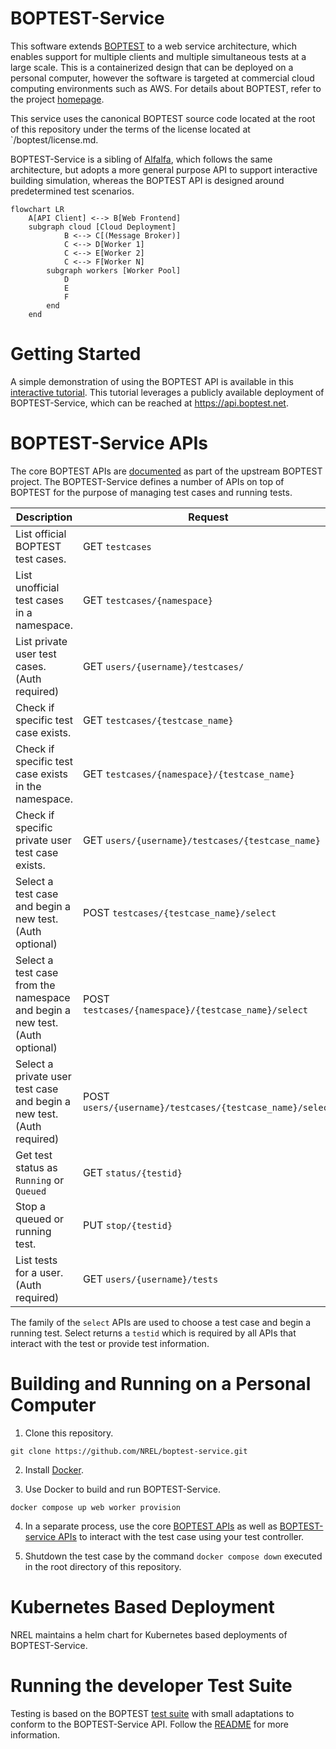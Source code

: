 # BOPTEST-Service

This software extends [BOPTEST](https://github.com/ibpsa/project1-boptest) to a web service architecture, which enables support for multiple clients and multiple simultaneous tests at a large scale. This is a containerized design that can be deployed on a personal computer, however the software is targeted at commercial cloud computing environments such as AWS. For details about BOPTEST, refer to the project [homepage](https://boptest.net).

This service uses the canonical BOPTEST source code located at the root of this repository under the terms of the license located at `<project-root>/boptest/license.md.

BOPTEST-Service is a sibling of [Alfalfa](https://github.com/NREL/alfalfa), which follows the same architecture, but adopts a more general purpose API to support interactive building simulation, whereas the BOPTEST API is designed around predetermined test scenarios.

```mermaid
flowchart LR
    A[API Client] <--> B[Web Frontend]
    subgraph cloud [Cloud Deployment]
            B <--> C[(Message Broker)]
            C <--> D[Worker 1]
            C <--> E[Worker 2]
            C <--> F[Worker N]
        subgraph workers [Worker Pool]
            D
            E
            F
        end
    end
```

# Getting Started

A simple demonstration of using the BOPTEST API is available in this [interactive tutorial](https://colab.research.google.com/github/NREL/boptest-service/blob/develop/docs/Introduction_to_BOPTEST_Service_APIs.ipynb). This tutorial leverages a publicly available deployment of BOPTEST-Service, which can be reached at https://api.boptest.net.

# BOPTEST-Service APIs

The core BOPTEST APIs are [documented](https://github.com/ibpsa/project1-boptest#test-case-restful-api) as part of the upstream BOPTEST project. The BOPTEST-Service defines a number of APIs on top of BOPTEST for the purpose of managing test cases and running tests.

| Description                                                                                                                 | Request                                                    |
| --------------------------------------------------------------------------------------------------------------------------- | -------------------------------------------
| List official BOPTEST test cases.                                                                                           | GET `testcases`                                            |
| List unofficial test cases in a namespace.                                                                                  | GET `testcases/{namespace}`                                |
| List private user test cases. (Auth required)                                                                               | GET `users/{username}/testcases/`                          |
| Check if specific test case exists.                                                                                         | GET `testcases/{testcase_name}`                            |
| Check if specific test case exists in the namespace.                                                                        | GET `testcases/{namespace}/{testcase_name}`                |
| Check if specific private user test case exists.                                                                            | GET `users/{username}/testcases/{testcase_name}`           |
| Select a test case and begin a new test. (Auth optional)                                                                    | POST ``testcases/{testcase_name}/select``                  |
| Select a test case from the namespace and begin a new test. (Auth optional)                                                 | POST ``testcases/{namespace}/{testcase_name}/select``      |
| Select a private user test case and begin a new test. (Auth required)                                                       | POST ``users/{username}/testcases/{testcase_name}/select`` |
| Get test status as `Running` or `Queued`                                                                                    | GET ``status/{testid}``                                    |
| Stop a queued or running test.                                                                                              | PUT ``stop/{testid}``                                      |
| List tests for a user. (Auth required)                                                                                      | GET ``users/{username}/tests``                             |

The family of the `select` APIs are used to choose a test case and begin a running test. Select returns a `testid` which is required by all APIs that interact with the test or provide test information.

# Building and Running on a Personal Computer
1) Clone this repository.

``git clone https://github.com/NREL/boptest-service.git``

2) Install [Docker](https://docs.docker.com/get-docker/).

3) Use Docker to build and run BOPTEST-Service.

``docker compose up web worker provision``

4) In a separate process, use the core [BOPTEST APIs](https://github.com/ibpsa/project1-boptest/tree/boptest-service#test-case-restful-api) as well as [BOPTEST-service APIs](https://github.com/NREL/boptest-service/blob/develop/README.md#boptest-service-apis) to interact with the test case using your test controller.

5) Shutdown the test case by the command ``docker compose down`` executed in the root directory of this repository.

# Kubernetes Based Deployment

NREL maintains a helm chart for Kubernetes based deployments of BOPTEST-Service.

# Running the developer Test Suite

Testing is based on the BOPTEST [test suite](https://github.com/NREL/boptest-service/tree/develop/boptest/testing) with small adaptations to conform to the BOPTEST-Service API. Follow the [README](https://github.com/NREL/boptest-service/blob/develop/boptest/testing/README.md) for more information.
